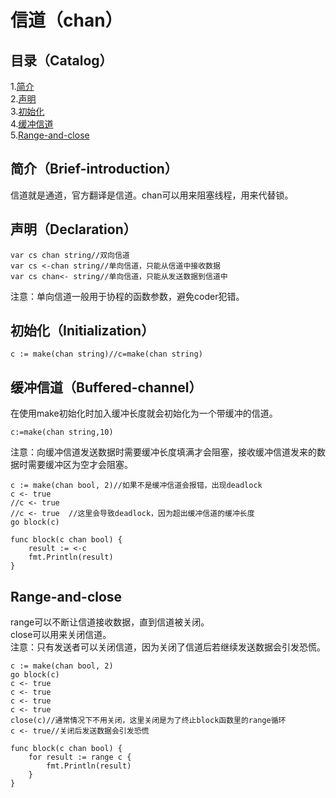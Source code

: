 # 信道（chan）
## 目录（Catalog）
1.[简介](#简介brief-introduction)</br>
2.[声明](#声明declaration)</br>
3.[初始化](#初始化initialization)</br>
4.[缓冲信道](#缓冲信道buffered-channel)</br>
5.[Range-and-close](#range-and-close)</br>
## 简介（Brief-introduction）
信道就是通道，官方翻译是信道。chan可以用来阻塞线程，用来代替锁。
## 声明（Declaration）
```
var cs chan string//双向信道
var cs <-chan string//单向信道，只能从信道中接收数据
var cs chan<- string//单向信道，只能从发送数据到信道中
```
注意：单向信道一般用于协程的函数参数，避免coder犯错。
## 初始化（Initialization）
```
c := make(chan string)//c=make(chan string)
```
## 缓冲信道（Buffered-channel）
在使用make初始化时加入缓冲长度就会初始化为一个带缓冲的信道。
```
c:=make(chan string,10)
```
注意：向缓冲信道发送数据时需要缓冲长度填满才会阻塞，接收缓冲信道发来的数据时需要缓冲区为空才会阻塞。
```
c := make(chan bool, 2)//如果不是缓冲信道会报错，出现deadlock
c <- true
//c <- true
//c <- true  //这里会导致deadlock，因为超出缓冲信道的缓冲长度
go block(c)

func block(c chan bool) {
	result := <-c
	fmt.Println(result)
}
```
## Range-and-close
range可以不断让信道接收数据，直到信道被关闭。</br>
close可以用来关闭信道。</br>
注意：只有发送者可以关闭信道，因为关闭了信道后若继续发送数据会引发恐慌。</br>
```
c := make(chan bool, 2)
go block(c)
c <- true
c <- true
c <- true
c <- true
close(c)//通常情况下不用关闭，这里关闭是为了终止block函数里的range循环
c <- true//关闭后发送数据会引发恐慌

func block(c chan bool) {
	for result := range c {
		fmt.Println(result)
	}
}
```
